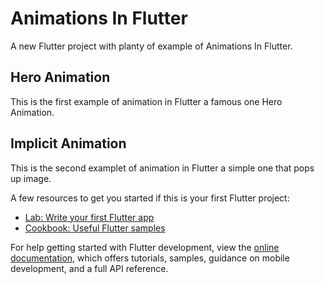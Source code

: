 # Animations In Flutter

A new Flutter project with planty of example of Animations In Flutter.

## Hero Animation

This is the first example of animation in Flutter a famous one Hero Animation.

## Implicit Animation

This is the second examplet of animation in Flutter a simple one that pops up image.

A few resources to get you started if this is your first Flutter project:

- [Lab: Write your first Flutter app](https://docs.flutter.dev/get-started/codelab)
- [Cookbook: Useful Flutter samples](https://docs.flutter.dev/cookbook)

For help getting started with Flutter development, view the
[online documentation](https://docs.flutter.dev/), which offers tutorials,
samples, guidance on mobile development, and a full API reference.
